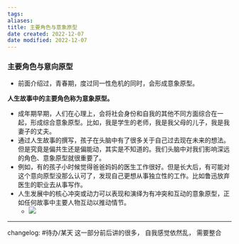 ```yaml
---
tags: 
aliases: 
title: 主要角色与意象原型
date created: 2022-12-07
date modified: 2022-12-07
---
```


### 主要角色与意向原型

-   前面介绍过，青春期，度过同一性危机的同时，会形成意象原型。

**人生故事中的主要角色称为意象原型。**  
-   成年期早期，人们在心理上，会将社会身份和自我的其他不同方面综合在一起，形成综合意象原型。比如，我是学生的老师，我是我父母的儿子，我是我妻子的丈夫。
-   通过人生故事的撰写，孩子在头脑中有了很多关于自己过去现在未来的想法。但是究竟是偏共生还是偏能动，其实是不知道的。我们头脑中对我们影响深远的角色、意象原型就很重要了。
-   例如，有的孩子小时候觉得爸爸妈妈的医生工作很好。但是长大后，有可能对这个意向原型没那么认可了，发现自己更想从事独立性的工作。比如鲁迅放弃医生的职业去从事写作。
-   人生发展中的核心冲突或动力可以表现和演绎为有冲突和互动的意象原型，正如任何故事中主要人物互动以推动情节。
	-   ![](https://xxpic.oss-cn-qingdao.aliyuncs.com/pic/20220223100809.png)

---
changelog: 
#待办/某天  这一部分前后讲的很多， 自我感觉依然乱， 需要整合